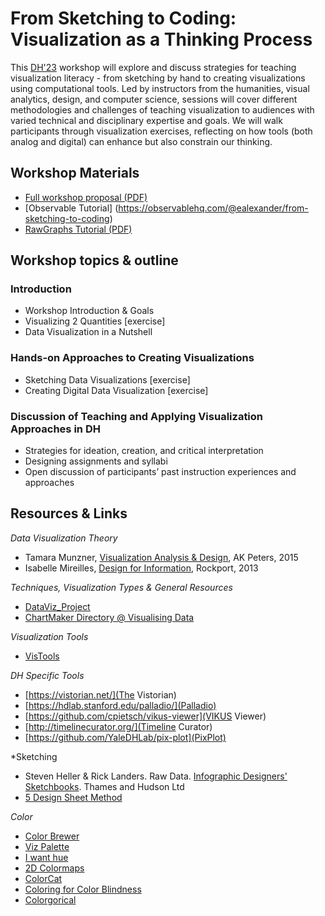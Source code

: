 # From Sketching to Coding: Visualization as a Thinking Process

This [DH'23](https://dh2023.adho.org/) workshop will explore and discuss strategies for teaching visualization literacy - from sketching by hand to creating visualizations using computational tools. Led by instructors from the humanities, visual analytics, design, and computer science, sessions will cover different methodologies and challenges of teaching visualization to audiences with varied technical and disciplinary expertise and goals.
We will walk participants through visualization exercises, reflecting on how tools (both analog and digital) can enhance but also constrain our thinking.

## Workshop Materials
- [Full workshop proposal (PDF)](https://dh23-vis-workshop.github.io/VIS4DH_Workshop_Poporal_DH2023.pdf)
- [Observable Tutorial] (https://observablehq.com/@ealexander/from-sketching-to-coding)
- [RawGraphs Tutorial (PDF)]()

## Workshop topics & outline

### Introduction
* Workshop Introduction & Goals
* Visualizing 2 Quantities [exercise]
* Data Visualization in a Nutshell

### Hands-on Approaches to Creating Visualizations
* Sketching Data Visualizations [exercise]
* Creating Digital Data Visualization [exercise]

### Discussion of Teaching and Applying Visualization Approaches in DH
* Strategies for ideation, creation, and critical interpretation
* Designing assignments and syllabi
* Open discussion of participants’ past instruction experiences and approaches

## Resources & Links
*Data Visualization Theory*
- Tamara Munzner, [Visualization Analysis & Design](https://www.cs.ubc.ca/~tmm/vadbook/), AK Peters, 2015
- Isabelle Mireilles, [Design for Information](https://isabelmeirelles.com/book-design-for-information/), Rockport, 2013

*Techniques, Visualization Types & General Resources*
- [DataViz_Project](https://datavizproject.com/)
- [ChartMaker Directory @ Visualising Data](http://chartmaker.visualisingdata.com/)

*Visualization Tools*
- [VisTools](https://vistools.net/)

*DH Specific Tools*
- [https://vistorian.net/](The Vistorian)
- [https://hdlab.stanford.edu/palladio/](Palladio)
- [https://github.com/cpietsch/vikus-viewer](VIKUS Viewer)
- [http://timelinecurator.org/](Timeline Curator)
- [https://github.com/YaleDHLab/pix-plot](PixPlot)

*Sketching
- Steven Heller & Rick Landers. Raw Data. [Infographic Designers' Sketchbooks](https://thamesandhudson.com/raw-data-infographic-designers-sketchbooks-9780500517451). Thames and Hudson Ltd
- [5 Design Sheet Method](http://fds.design/)

*Color*
- [Color Brewer](https://colorbrewer2.org)
- [Viz Palette](https://projects.susielu.com/viz-palette)
- [I want hue](https://medialab.github.io/iwanthue/)
- [2D Colormaps](https://dominikjaeckle.com/projects/color2d/)
- [ColorCat](https://github.com/SebastianMittelstaedt/ColorCAT)
- [Coloring for Color Blindness](https://davidmathlogic.com/colorblind/#%23D81B60-%231E88E5-%23FFC107-%23004D40)
- [Colorgorical](http://vrl.cs.brown.edu/color)



